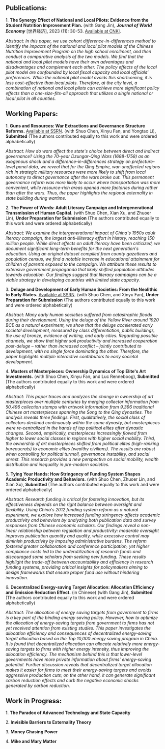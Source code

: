 <h2><b> Publications:</b></h2>
<p>
  1. <b>The Synergy Effect of National and Local Pilots: Evidence from the Student Nutrition Improvement Plan.</b>  (with Gang Jin), <b><i>Journal of World Economy</i></b> [世界经济], 2023 (11): 30-53. <a href="https://kns.cnki.net/kcms2/article/abstract?v=UjEBX92ALNHKe6y98ZWsS9JWxSDl3FYXqdmm2uyrkoh5PTzuFHEr5AQ4Cvkz7iSr5Tw_n0fntYiQUEbT8hayB3uCOX4Xv0fOLtnY3kti_wBntyUPZ_NsKndQD4B_msS0zuSSztpGRZU_kmFyvH7ue0eXqmi6TY_XnJbMFVI_cQNKVa1Uyx-HAmIAlggYL8rW&uniplatform=NZKPT&language=CHS">Available at CNKI</a>.
</p>
<p>
  <i>Abstract: In this paper, we use cohort difference-in-differences method to identify the impacts of the national and local pilot models of the Chinese Nutrition Improvement Program on the high school enrollment, and then conduct a comparative analysis of the two models. We find that the national and local pilot models have their own advantages and disadvantages and complement each other. The policy effects of the local pilot model are confounded by local fiscal capacity and local officials’ preferences. While the national pilot model avoids this shortcoming, it is less cost-effective than local pilots. Therefore, at the city level, a combination of national and local pilots can achieve more significant policy effects than a one-size-fits-all approach that utilizes a single national or local pilot in all counties.</i>
</p>


 
<h2><b> Working Papers:</b></h2>
<p>
  1. <b>Guns and Resources: War Extractions and Governance Structure Reforms.</b> <a href="https://ssrn.com/abstract=4556436">Available at SSRN</a>. (with Shuo Chen, Xinyu Fan, and Yongtao Li), <b>Submitted</b> (The authors contributed equally to this work and were ordered alphabetically)
</p>
<p>
  <i>Abstract: How do wars affect the state's choice between direct and indirect governance? Using the 70-year Dzungar-Qing Wars (1688-1758) as an exogenous shock and a difference-in-differences strategy on prefecture-level panel data, we reveal that for the Qing Empire, war-unaffected regions rich in strategic military resources were more likely to shift from local autonomy to direct governance after the wars broke out. This permanent governance reform was more likely to occur where transportation was more convenient, while resource-rich areas opened more factories during rather than after the wars. Thus, the paper highlights the regional externality in state building during wartime.</i>
</p>
<p>
  2. <b>The Power of Words: Adult Literacy Campaign and Intergenerational Transmission of Human Capital.</b> (with Shuo Chen, Xian Xu, and Zhuoer Lin), <b>Under Preparation for Submission</b> (The authors contributed equally to this work and were ordered alphabetically)
</p>
<p>
  <i>Abstract: We examine the intergenerational impact of China's 1950s adult literacy campaign, the largest anti-illiteracy effort in history, reaching 150 million people. While direct effects on adult literacy have been criticized, we document significant long-term benefits for the next generation's education. Using an original dataset compiled from county gazetteers and population census, we find a notable increase in educational attainment for children of parents exposed to the campaign. We attribute these results to extensive government propaganda that likely shifted population attitudes towards education. Our findings suggest that literacy campaigns can be a viable strategy in developing countries with limited state capacity.</i>
</p>
<p>
  3. <b>Deluge and Development of Early Human Societies: From the Neolithic to Early States.</b> <a href="https://ssrn.com/abstract=4650064">Available at SSRN</a>. (with Shuo Chen, and Xinyu Fan), <b>Under Preparation for Submission</b> (The authors contributed equally to this work and were ordered alphabetically)
</p>
<p>
  <i>Abstract: Many early human societies suffered from catastrophic floods during their development. Using the deluge of the Yellow River around 1920 BCE as a natural experiment, we show that the deluge accelerated early societal development, measured by class differentiation, public buildings, the use of bronze, evidence of writing, and early cities. Regarding possible channels, we show that higher soil productivity and increased cooperation post-deluge – rather than increased conflict – jointly contributed to development, with no single force dominating the other. Therefore, the paper highlights multiple interactive contributors to early societal development.</i>
</p>
<p>
  4. <b>Masters of Masterpieces: Ownership Dynamics of Top Elite's Art Investments.</b> (with Shuo Chen, Xinyu Fan, and Luc Renneboog), <b>Submitted</b> (The authors contributed equally to this work and were ordered alphabetically)
</p>
<p>
  <i>Abstract: This paper traces and analyzes the change in ownership of art masterpieces over multiple centuries by merging collector information from 50,496 collection stamps with artwork information from 9,396 traditional Chinese art masterpieces spanning the Song to the Qing dynasties. The analysis reveals three findings. First, qualitatively, the social class of collectors declined continuously within the same dynasty, but masterpieces were re-centralized in the hands of top political elites after dynastic changes. Second, empirically, masterpieces increasingly flowed from higher to lower social classes in regions with higher social mobility. Third, the ownership of art masterpieces shifted from political elites (high-ranking bureaucrats) to economic elites (wealthy civilians). The results are robust when controlling for political turmoil, governance instability, and social unrest. This research provides a new perspective on social mobility, wealth distribution and inequality in pre-modern societies.</i>
</p>
<p>
  5. <b>Tying Your Hands: How Stringency of Funding System Shapes Academic Productivity and Behaviors.</b> (with Shuo Chen, Zhuoer Lin, and Xian Xu), <b>Submitted</b> (The authors contributed equally to this work and were ordered alphabetically)
</p>
<p>
  <i>Abstract: Research funding is critical for fostering innovation, but its effectiveness depends on the right balance between oversight and flexibility. Using China's 2012 funding system reform as a natural experiment, we explore how increased funding stringency affects academic productivity and behaviors by analyzing both publication data and survey responses from Chinese economic scholars. Our findings reveal a non-linear relationship between regulation and productivity: moderate oversight improves publication quantity and quality, while excessive control may diminish productivity by imposing administrative burdens. The reform fostered greater collaboration and conference participation, yet higher compliance costs led to the underutilization of research funds and discouraged some scholars from seeking new funding. These results highlight the trade-off between accountability and efficiency in research funding systems, providing critical insights for policymakers aiming to design frameworks that ensure proper fund use without hindering innovation.</i>
</p>
<p>
  6. <b>Decentralized Energy-saving Target Allocation: Allocation Efficiency and Emission Reduction Effect.</b> (in Chinese) (with Gang Jin), <b>Submitted</b> (The authors contributed equally to this work and were ordered alphabetically)
</p>
<p>
  <i>Abstract: The allocation of energy saving targets from government to firms is a key part of the binding energy saving policy. However, how to optimize the allocation of energy-saving targets from government to firms has not yet received attention from existing studies. This paper investigates the allocation efficiency and consequences of decentralized energy-saving target allocation based on the Top 10,000 energy saving program in China. It is found that decentralized allocation can allocate relatively more energy-saving targets to firms with higher energy intensity, thus improving the allocation efficiency. The mechanism behind this is that lower-level governments have more private information about firms' energy-saving potential. Further discussion reveals that decentralized target allocation makes it easier for firms to meet their energy-saving targets and avoids aggressive production cuts; on the other hand, it can generate significant carbon reduction effects and curb the negative economic shocks generated by carbon reduction.</i>
</p>



<h2><b> Work in Progress:</b></h2>
<p>
  1. <b>The Paradox of Advanced Technology and State Capacity</b>
</p>
<p>
  2. <b>Invisible Barriers to Externality Theory</b>
</p>
<p>
  3. <b>Money Chasing Power</b>
</p>
<p>
  4. <b>Mike and Mary Matter</b>
</p>

